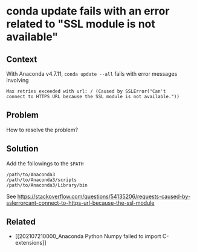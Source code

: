 # conda update fails with an error related to "SSL module is not available"

## Context

With Anaconda v4.7.11, `conda update --all` fails with error messages involving

```
Max retries exceeded with url: / (Caused by SSLError("Can't
connect to HTTPS URL because the SSL module is not available."))
```

## Problem

How to resolve the problem?

## Solution

Add the followings to the `$PATH`

```
/path/to/Anaconda3
/path/to/Anaconda3/scripts
/path/to/Anaconda3/Library/bin
```

See <https://stackoverflow.com/questions/54135206/requests-caused-by-sslerrorcant-connect-to-https-url-because-the-ssl-module>

## Related
* [[202107210000_Anaconda Python Numpy failed to import C-extensions]]
